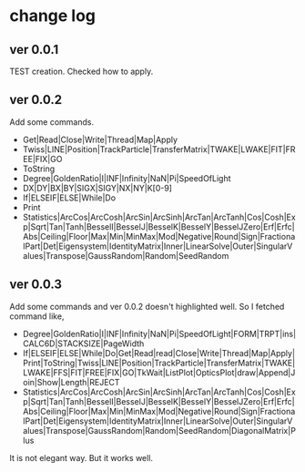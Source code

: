 # change log

## ver 0.0.1
TEST creation. Checked how to apply.

## ver 0.0.2
Add some commands.
- Get|Read|Close|Write|Thread|Map|Apply
- Twiss|LINE|Position|TrackParticle|TransferMatrix|TWAKE|LWAKE|FIT|FREE|FIX|GO
- ToString
- Degree|GoldenRatio|I|INF|Infinity|NaN|Pi|SpeedOfLight
- DX|DY|BX|BY|SIGX|SIGY|NX|NY|K[0-9]
- If|ELSEIF|ELSE|While|Do
- Print
- Statistics|ArcCos|ArcCosh|ArcSin|ArcSinh|ArcTan|ArcTanh|Cos|Cosh|Exp|Sqrt|Tan|Tanh|BesselI|BesselJ|BesselK|BesselY|BesselJZero|Erf|Erfc|Abs|Ceiling|Floor|Max|Min|MinMax|Mod|Negative|Round|Sign|FractionalPart|Det|Eigensystem|IdentityMatrix|Inner|LinearSolve|Outer|SingularValues|Transpose|GaussRandom|Random|SeedRandom

## ver 0.0.3
Add some commands and ver 0.0.2 doesn't highlighted well. So I fetched command like,
- Degree|GoldenRatio|I|INF|Infinity|NaN|Pi|SpeedOfLight|FORM|TRPT|ins|CALC6D|STACKSIZE|PageWidth
- If|ELSEIF|ELSE|While|Do|Get|Read|read|Close|Write|Thread|Map|Apply|Print|ToString|Twiss|LINE|Position|TrackParticle|TransferMatrix|TWAKE|LWAKE|FFS|FIT|FREE|FIX|GO|TkWait|ListPlot|OpticsPlot|draw|Append|Join|Show|Length|REJECT
- Statistics|ArcCos|ArcCosh|ArcSin|ArcSinh|ArcTan|ArcTanh|Cos|Cosh|Exp|Sqrt|Tan|Tanh|BesselI|BesselJ|BesselK|BesselY|BesselJZero|Erf|Erfc|Abs|Ceiling|Floor|Max|Min|MinMax|Mod|Negative|Round|Sign|FractionalPart|Det|Eigensystem|IdentityMatrix|Inner|LinearSolve|Outer|SingularValues|Transpose|GaussRandom|Random|SeedRandom|DiagonalMatrix|Plus

It is not elegant way. But it works well.